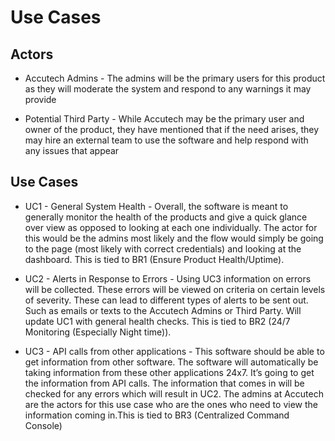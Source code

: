 # Use Cases

## Actors

-	Accutech Admins - The admins will be the primary users for this product as they will moderate the system and respond to any warnings it may provide
    
-	Potential Third Party - While Accutech may be the primary user and owner of the product, they have mentioned that if the need arises, they may hire an external team to use the software and help respond with any issues that appear

## Use Cases

-	UC1 - General System Health - Overall, the software is meant to generally monitor the health of the products and give a quick glance over view as opposed to looking at each one individually. The actor for this would be the admins most likely and the flow would simply be going to the page (most likely with correct credentials) and looking at the dashboard. This is tied to BR1 (Ensure Product Health/Uptime).
    
-	UC2 - Alerts in Response to Errors - Using UC3 information on errors will be collected. These errors will be viewed on criteria on certain levels of severity. These can lead to different types of alerts to be sent out. Such as emails or texts to the Accutech Admins or Third Party. Will update UC1 with general health checks. This is tied to BR2 (24/7 Monitoring (Especially Night time)).
    
-	UC3 - API calls from other applications - This software should be able to get information from other software. The software will automatically be taking information from these other applications 24x7. It’s going to get the information from API calls. The information that comes in will be checked for any errors which will result in UC2. The admins at Accutech are the actors for this use case who are the ones who need to view the information coming in.This is tied to BR3 (Centralized Command Console)
